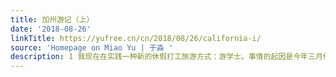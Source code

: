 ```yaml
---
title: 加州游记（上）
date: '2018-08-26'
linkTitle: https://yufree.cn/cn/2018/08/26/california-i/
source: 'Homepage on Miao Yu | 于淼 '
description: 1 我现在在实践一种新的休假打工旅游方式：游学士。事情的起因是今年三月份我开始考虑换个地方做博后，这个故事比较曲折，结局是我最后选了西奈山医学
---
```

